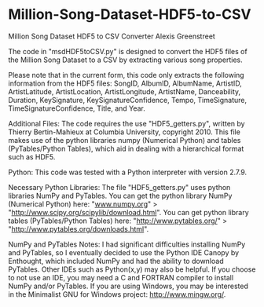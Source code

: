 # Million-Song-Dataset-HDF5-to-CSV
Million Song Dataset HDF5 to CSV Converter
Alexis Greenstreet

The code in "msdHDF5toCSV.py" is designed to convert the HDF5 files of the Million Song Dataset
to a CSV by extracting various song properties.

Please note that in the current form, this code only extracts the following
information from the HDF5 files:
SongID, AlbumID, AlbumName, ArtistID, ArtistLatitude, ArtistLocation,
ArtistLongitude, ArtistName, Danceability, Duration, KeySignature,
KeySignatureConfidence, Tempo, TimeSignature, TimeSignatureConfidence,
Title, and Year.

Additional Files:
The code requires the use "HDF5_getters.py", written by Thierry Bertin-Mahieux at Columbia University, copyright 2010. This file makes use of the python libraries numpy (Numerical Python) and tables (PyTables/Python Tables), which aid in dealing with a hierarchical format such as HDF5.

Python:
This code was tested with a Python interpreter with version 2.7.9.

Necessary Python Libraries:
The file "HDF5_getters.py" uses python libraries NumPy and PyTables.
You can get the python library NumPy (Numerical Python) here: "www.numpy.org" > "http://www.scipy.org/scipylib/download.html".
You can get python library tables (PyTables/Python Tables) here: "http://www.pytables.org/" > "http://www.pytables.org/downloads.html".

NumPy and PyTables Notes:
I had significant difficulties installing NumPy and PyTables, so I eventually decided to use the Python IDE Canopy by Enthought, which included NumPy and had the ability to download PyTables. Other IDEs such as Python(x,y) may also be helpful.
If you choose to not use an IDE, you may need a C and FORTRAN compiler to install NumPy and/or PyTables. If you are using Windows, you may be interested in the Minimalist GNU for Windows project: http://www.mingw.org/.

